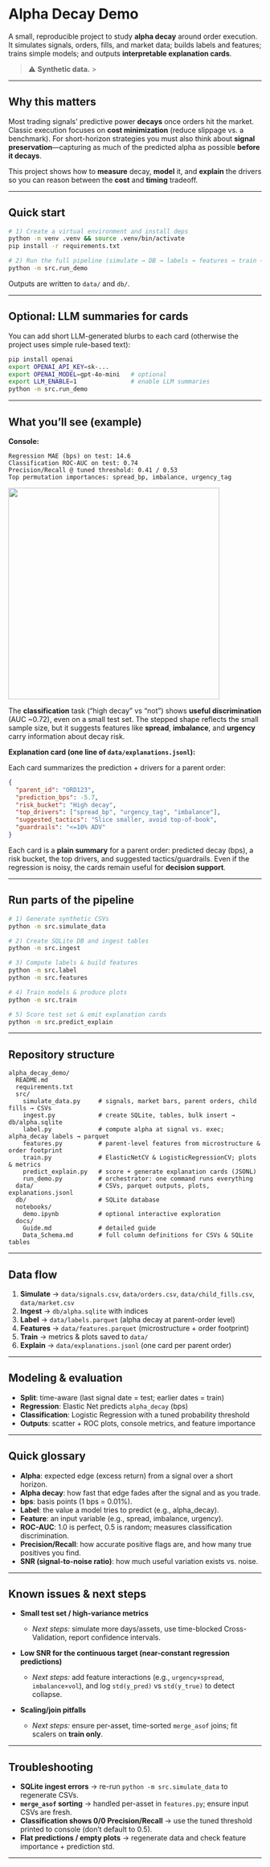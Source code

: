 # Alpha Decay Demo

A small, reproducible project to study **alpha decay** around order execution.  
It simulates signals, orders, fills, and market data; builds labels and features; trains simple models; and outputs **interpretable explanation cards**.

> ⚠️ **Synthetic data.** >
---

## Why this matters

Most trading signals' predictive power **decays** once orders hit the market. Classic execution focuses on **cost minimization** (reduce slippage vs. a benchmark). For short-horizon strategies you must also think about **signal preservation**—capturing as much of the predicted alpha as possible **before it decays**.

This project shows how to **measure** decay, **model** it, and **explain** the drivers so you can reason between the **cost** and **timing** tradeoff.

---

## Quick start

```bash
# 1) Create a virtual environment and install deps
python -m venv .venv && source .venv/bin/activate
pip install -r requirements.txt

# 2) Run the full pipeline (simulate → DB → labels → features → train → explain)
python -m src.run_demo
```

Outputs are written to `data/` and `db/`.

---

## Optional: LLM summaries for cards

You can add short LLM-generated blurbs to each card (otherwise the project uses simple rule-based text):

```bash
pip install openai
export OPENAI_API_KEY=sk-...
export OPENAI_MODEL=gpt-4o-mini   # optional
export LLM_ENABLE=1               # enable LLM summaries
python -m src.run_demo
```
---

## What you’ll see (example)

**Console:**

```
Regression MAE (bps) on test: 14.6
Classification ROC-AUC on test: 0.74
Precision/Recall @ tuned threshold: 0.41 / 0.53
Top permutation importances: spread_bp, imbalance, urgency_tag
```

<img src="data/roc_curve.png" width="420">

The **classification** task (“high decay” vs “not”) shows **useful discrimination** (AUC \~0.72), even on a small test set. The stepped shape reflects the small sample size, but it suggests features like **spread**, **imbalance**, and **urgency** carry information about decay risk.


**Explanation card (one line of `data/explanations.jsonl`):**

Each card summarizes the prediction + drivers for a parent order:

```json
{
  "parent_id": "ORD123",
  "prediction_bps": -5.7,
  "risk_bucket": "High decay",
  "top_drivers": ["spread_bp", "urgency_tag", "imbalance"],
  "suggested_tactics": "Slice smaller, avoid top-of-book",
  "guardrails": "<=10% ADV"
}
```

Each card is a **plain summary** for a parent order: predicted decay (bps), a risk bucket, the top drivers, and suggested tactics/guardrails. Even if the regression is noisy, the cards remain useful for **decision support**.

---

## Run parts of the pipeline

```bash
# 1) Generate synthetic CSVs
python -m src.simulate_data

# 2) Create SQLite DB and ingest tables
python -m src.ingest

# 3) Compute labels & build features
python -m src.label
python -m src.features

# 4) Train models & produce plots
python -m src.train

# 5) Score test set & emit explanation cards
python -m src.predict_explain
```

---

## Repository structure

```
alpha_decay_demo/
  README.md
  requirements.txt
  src/
    simulate_data.py     # signals, market bars, parent orders, child fills → CSVs
    ingest.py            # create SQLite, tables, bulk insert → db/alpha.sqlite
    label.py             # compute alpha at signal vs. exec; alpha_decay labels → parquet
    features.py          # parent-level features from microstructure & order footprint
    train.py             # ElasticNetCV & LogisticRegressionCV; plots & metrics
    predict_explain.py   # score + generate explanation cards (JSONL)
    run_demo.py          # orchestrator: one command runs everything
  data/                  # CSVs, parquet outputs, plots, explanations.jsonl
  db/                    # SQLite database
  notebooks/
    demo.ipynb           # optional interactive exploration
  docs/
    Guide.md             # detailed guide
    Data_Schema.md       # full column definitions for CSVs & SQLite tables
```

---

## Data flow

1. **Simulate** → `data/signals.csv`, `data/orders.csv`, `data/child_fills.csv`, `data/market.csv`
2. **Ingest** → `db/alpha.sqlite` with indices
3. **Label** → `data/labels.parquet` (alpha decay at parent-order level)
4. **Features** → `data/features.parquet` (microstructure + order footprint)
5. **Train** → metrics & plots saved to `data/`
6. **Explain** → `data/explanations.jsonl` (one card per parent order)

---

## Modeling & evaluation

* **Split**: time-aware (last signal date = test; earlier dates = train)
* **Regression**: Elastic Net predicts `alpha_decay` (bps)
* **Classification**: Logistic Regression with a tuned probability threshold
* **Outputs**: scatter + ROC plots, console metrics, and feature importance

---

## Quick glossary

* **Alpha**: expected edge (excess return) from a signal over a short horizon.
* **Alpha decay**: how fast that edge fades after the signal and as you trade.
* **bps**: basis points (1 bps = 0.01%).
* **Label**: the value a model tries to predict (e.g., alpha\_decay).
* **Feature**: an input variable (e.g., spread, imbalance, urgency).
* **ROC-AUC**: 1.0 is perfect, 0.5 is random; measures classification discrimination.
* **Precision/Recall**: how accurate positive flags are, and how many true positives you find.
* **SNR (signal-to-noise ratio)**: how much useful variation exists vs. noise.

---

## Known issues & next steps

* **Small test set / high-variance metrics**
  -  *Next steps:* simulate more days/assets, use time-blocked Cross-Validation, report confidence intervals.

* **Low SNR for the continuous target (near-constant regression predictions)**
  -  *Next steps:* add feature interactions (e.g., `urgency×spread`, `imbalance×vol`), and log `std(y_pred)` vs `std(y_true)` to detect collapse.

* **Scaling/join pitfalls**
  - *Next steps:* ensure per-asset, time-sorted `merge_asof` joins; fit scalers on **train only**.

---

## Troubleshooting

* **SQLite ingest errors** → re-run `python -m src.simulate_data` to regenerate CSVs.
* **`merge_asof` sorting** → handled per-asset in `features.py`; ensure input CSVs are fresh.
* **Classification shows 0/0 Precision/Recall** → use the tuned threshold printed to console (don’t default to 0.5).
* **Flat predictions / empty plots** → regenerate data and check feature importance + prediction std.

---
